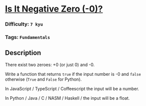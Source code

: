 # [Is It Negative Zero (-0)?](https://www.codewars.com/kata/5c5086287bc6600001c7589a)

### Difficulty: `7 kyu`

### Tags: `Fundamentals` 

## Description

There exist two zeroes: +0 (or just 0) and -0.

Write a function that returns `true` if the input number is -0 and `false` otherwise (`True` and `False` for Python).

In JavaScript / TypeScript / Coffeescript the input will be a number.

In Python / Java / C / NASM / Haskell / the input will be a float.